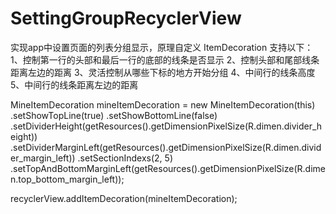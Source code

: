 # SettingGroupRecyclerView
实现app中设置页面的列表分组显示，原理自定义 ItemDecoration 
支持以下：
1、控制第一行的头部和最后一行的底部的线条是否显示
2、控制头部和尾部线条距离左边的距离
3、灵活控制从哪些下标的地方开始分组
4、中间行的线条高度
5、中间行的线条距离左边的距离


MineItemDecoration mineItemDecoration = new MineItemDecoration(this)
                .setShowTopLine(true)
                .setShowBottomLine(false)
                .setDividerHeight(getResources().getDimensionPixelSize(R.dimen.divider_height))
                .setDividerMarginLeft(getResources().getDimensionPixelSize(R.dimen.divider_margin_left))
                .setSectionIndexs(2, 5)
                .setTopAndBottomMarginLeft(getResources().getDimensionPixelSize(R.dimen.top_bottom_margin_left));

recyclerView.addItemDecoration(mineItemDecoration);
